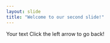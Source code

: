 ```yaml
---
layout: slide
title: "Welcome to our second slide!"
---
```

Your text
Click the left arrow to go back!
